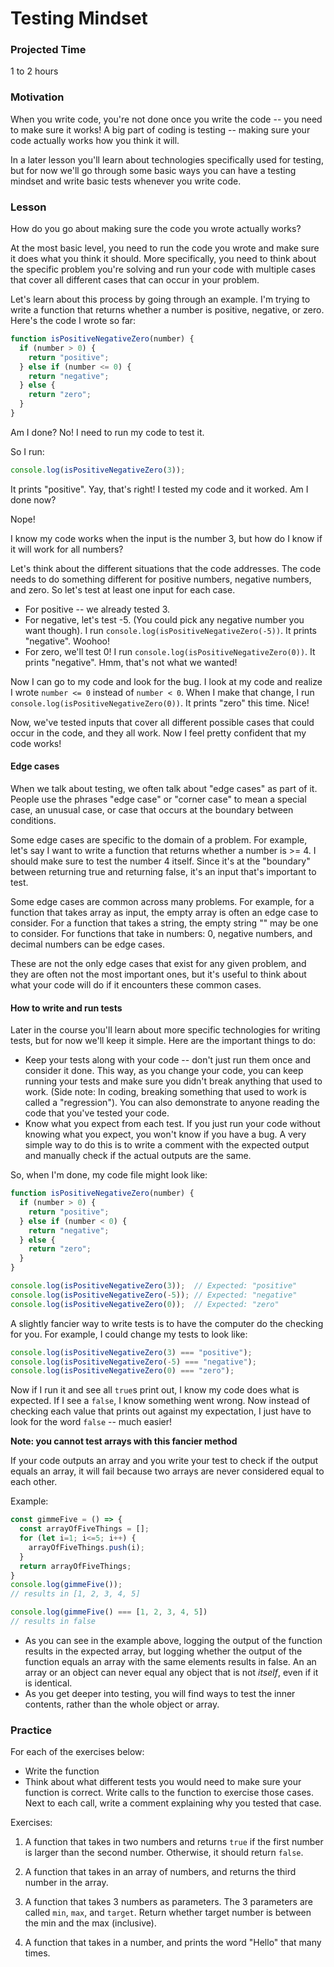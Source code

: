 # Testing Mindset

### Projected Time
1 to 2 hours

### Motivation
When you write code, you're not done once you write the code -- you need to make sure it works! A big part of coding is testing -- making sure your code actually works how you think it will.

In a later lesson you'll learn about technologies specifically used for testing, but for now we'll go through some basic ways you can have a testing mindset and write basic tests whenever you write code.

### Lesson

How do you go about making sure the code you wrote actually works?

At the most basic level, you need to run the code you wrote and make sure it does what you think it should. More specifically, you need to think about the specific problem you're solving and run your code with multiple cases that cover all different cases that can occur in your problem.

Let's learn about this process by going through an example.
I'm trying to write a function that returns whether a number is positive, negative, or zero. Here's the code I wrote so far:

```javascript
function isPositiveNegativeZero(number) {
  if (number > 0) {
    return "positive";  
  } else if (number <= 0) {
    return "negative";
  } else {
    return "zero";
  }
}
```

Am I done? No! I need to run my code to test it.

So I run:
```javascript
console.log(isPositiveNegativeZero(3));
```

It prints "positive". Yay, that's right! 
I tested my code and it worked. Am I done now?

Nope!

I know my code works when the input is the number 3, but how do I know if it will work for all numbers?

Let's think about the different situations that the code addresses. The code needs to do something different for positive numbers, negative numbers, and zero. So let's test at least one input for each case.

- For positive -- we already tested 3.
- For negative, let's test -5. (You could pick any negative number you want though). I run `console.log(isPositiveNegativeZero(-5))`. It prints "negative". Woohoo!
- For zero, we'll test 0! I run `console.log(isPositiveNegativeZero(0))`. It prints "negative". Hmm, that's not what we wanted!

Now I can go to my code and look for the bug. I look at my code and realize I wrote `number <= 0` instead of `number < 0`. When I make that change, I run `console.log(isPositiveNegativeZero(0))`. It prints "zero" this time. Nice!

Now, we've tested inputs that cover all different possible cases that could occur in the code, and they all work. Now I feel pretty confident that my code works!

#### Edge cases
When we talk about testing, we often talk about "edge cases" as part of it. People use the phrases "edge case" or "corner case" to mean a special case, an unusual case, or case that occurs at the boundary between conditions.

Some edge cases are specific to the domain of a problem. For example, let's say I want to write a function that returns whether a number is >= 4. I should make sure to test the number 4 itself. Since it's at the "boundary" between returning true and returning false, it's an input that's important to test.

Some edge cases are common across many problems. For example, for a function that takes array as input, the empty array is often an edge case to consider. For a function that takes a string, the empty string "" may be one to consider. For functions that take in numbers: 0, negative numbers, and decimal numbers can be edge cases.

These are not the only edge cases that exist for any given problem, and they are often not the most important ones, but it's useful to think about what your code will do if it encounters these common cases.

#### How to write and run tests

Later in the course you'll learn about more specific technologies for writing tests, but for now we'll keep it simple. 
Here are the important things to do:
- Keep your tests along with your code -- don't just run them once and consider it done. This way, as you change your code, you can keep running your tests and make sure you didn't break anything that used to work. (Side note: In coding, breaking something that used to work is called a "regression"). You can also demonstrate to anyone reading the code that you've tested your code.
- Know what you expect from each test. If you just run your code without knowing what you expect, you won't know if you have a bug. A very simple way to do this is to write a comment with the expected output and manually check if the actual outputs are the same.

So, when I'm done, my code file might look like:

```javascript
function isPositiveNegativeZero(number) {
  if (number > 0) {
    return "positive";  
  } else if (number < 0) {
    return "negative";
  } else {
    return "zero";
  }
}

console.log(isPositiveNegativeZero(3));  // Expected: "positive"
console.log(isPositiveNegativeZero(-5)); // Expected: "negative"
console.log(isPositiveNegativeZero(0));  // Expected: "zero"
```

A slightly fancier way to write tests is to have the computer do the checking for you. For example, I could change my tests to look like:
```javascript
console.log(isPositiveNegativeZero(3) === "positive");  
console.log(isPositiveNegativeZero(-5) === "negative");
console.log(isPositiveNegativeZero(0) === "zero");
```
Now if I run it and see all `true`s print out, I know my code does what is expected. If I see a `false`, I know something went wrong. Now instead of checking each value that prints out against my expectation, I just have to look for the word `false` -- much easier!

**Note: you cannot test arrays with this fancier method**

If your code outputs an array and you write your test to check if the output equals an array, it will fail because two arrays are never considered equal to each other.

Example:
```js
const gimmeFive = () => {
  const arrayOfFiveThings = [];
  for (let i=1; i<=5; i++) {
    arrayOfFiveThings.push(i);
  }
  return arrayOfFiveThings;
}
console.log(gimmeFive());
// results in [1, 2, 3, 4, 5] 

console.log(gimmeFive() === [1, 2, 3, 4, 5])
// results in false
```

* As you can see in the example above, logging the output of the function results in the expected array, but logging whether the output of the function equals an array with the same elements results in false. An an array or an object can never equal any object that is not *itself*, even if it is identical.  
* As you get deeper into testing, you will find ways to test the inner contents, rather than the whole object or array.

### Practice

For each of the exercises below:
- Write the function
- Think about what different tests you would need to make sure your function is correct. Write calls to the function to exercise those cases. Next to each call, write a comment explaining why you tested that case.

Exercises:

1. A function that takes in two numbers and returns `true` if the first number is larger than the second number. Otherwise, it should return `false`.

2. A function that takes in an array of numbers, and returns the third number in the array.

3. A function that takes 3 numbers as parameters. The 3 parameters are called `min`, `max`, and `target`. Return whether target number is between the min and the max (inclusive).

4. A function that takes in a number, and prints the word "Hello" that many times.


